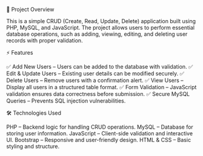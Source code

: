 📌 Project Overview

This is a simple CRUD (Create, Read, Update, Delete) application built using PHP, MySQL, and JavaScript. The project allows users to perform essential database operations, such as adding, viewing, editing, and deleting user records with proper validation.

⚡ Features

✅ Add New Users – Users can be added to the database with validation.
✅ Edit & Update Users – Existing user details can be modified securely.
✅ Delete Users – Remove users with a confirmation alert.
✅ View Users – Display all users in a structured table format.
✅ Form Validation – JavaScript validation ensures data correctness before submission.
✅ Secure MySQL Queries – Prevents SQL injection vulnerabilities.

🛠️ Technologies Used

PHP – Backend logic for handling CRUD operations.
MySQL – Database for storing user information.
JavaScript – Client-side validation and interactive UI.
Bootstrap – Responsive and user-friendly design.
HTML & CSS – Basic styling and structure.
